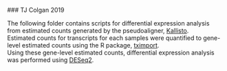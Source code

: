 ### TJ Colgan 2019  

The following folder contains scripts for differential expression analysis from estimated counts generated by the pseudoaligner, [Kallisto](https://pachterlab.github.io/kallisto/).  
Estimated counts for transcripts for each samples were quantified to gene-level estimated counts using the R package, [tximport](https://bioconductor.org/packages/release/bioc/html/tximport.html).  
Using these gene-level estimated counts, differential expression analysis was performed using [DESeq2](https://bioconductor.org/packages/release/bioc/html/DESeq2.html).  
